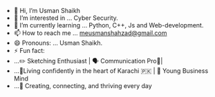 - 👋 Hi, I’m Usman Shaikh
- 👀 I’m interested in ... Cyber Security. 
- 🌱 I’m currently learning ... Python, C++, Js and Web-development.
- 📫 How to reach me ... meusmanshahzad@gmail.com
- 😄 Pronouns: ... Usman Shaikh.
- ⚡ Fun fact:
- ...✏️ Sketching Enthusiast | 🗣️ Communication Pro📢|
- ...💪Living confidently in the heart of Karachi 🇵🇰 | 💼 Young Business Mind
- ...🌟 Creating, connecting, and thriving every day

<!---
Shaikh661/Shaikh661 is a ✨ special ✨ repository because its `README.md` (this file) appears on your GitHub profile.
You can click the Preview link to take a look at your changes.
--->
